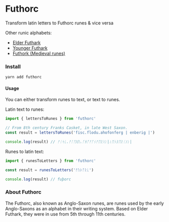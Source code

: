 # Futhorc

Transform latin letters to Futhorc runes & vice versa

Other runic alphabets:
- [Elder Futhark](https://github.com/stscoundrel/elder-futhark)
- [Younger Futhark](https://github.com/stscoundrel/younger-futhark)
- [Futhork (Medieval runes)](https://github.com/stscoundrel/futhork)

### Install

`yarn add futhorc`

#### Usage

You can either transform runes to text, or text to runes.

Latin text to runes:

```javascript
import { lettersToRunes } from 'futhorc'

// From 8th century Franks Casket, in late West Saxon.
const result = lettersToRunes('fisc.flodu.ahofonferg | enberig |')

console.log(result) // ᚠᛁᛋᚳ.ᚠᛚᚩᛞᚢ.ᚪᚻᚩᚠᚩᚾᚠᛖᚱᚷ:|:ᛖᚾᛒᛖᚱᛁᚷ:|
```

Runes to latin text:

```javascript
import { runesToLetters } from 'futhorc'

const result = runesToLetters('ᚠᚢᚦᚩᚱᚳ')

console.log(result) // fuþorc
```

### About Futhorc

The Futhorc, also known as Anglo-Saxon runes, are runes used by the early Anglo-Saxons as an alphabet in their writing system. Based on Elder Futhark, they were in use from 5th through 11th centuries.
